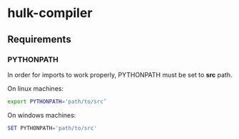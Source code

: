 # hulk-compiler

## Requirements

### PYTHONPATH

In order for imports to work properly, PYTHONPATH must be set to **src** path.

On linux machines:

```bash
export PYTHONPATH='path/to/src’
```

On windows machines:

```powershell
SET PYTHONPATH='path/to/src'
```